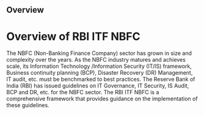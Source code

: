 ## Overview

# Overview of RBI ITF NBFC

The NBFC (Non-Banking Finance Company) sector has grown in size and complexity over the years. As the NBFC industry matures and achieves scale, its Information Technology /Information Security (IT/IS) framework, Business continuity planning (BCP), Disaster Recovery (DR) Management, IT audit, etc. must be benchmarked to best practices. The Reserve Bank of India (RBI) has issued guidelines on IT Governance, IT Security, IS Audit, BCP and DR, etc. for the NBFC sector. The RBI ITF NBFC is a comprehensive framework that provides guidance on the implementation of these guidelines.
